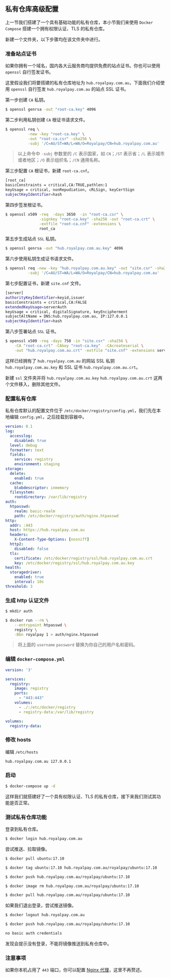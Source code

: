 ## 私有仓库高级配置

上一节我们搭建了一个具有基础功能的私有仓库，本小节我们来使用 `Docker Compose` 搭建一个拥有权限认证、TLS 的私有仓库。

新建一个文件夹，以下步骤均在该文件夹中进行。

### 准备站点证书

如果你拥有一个域名，国内各大云服务商均提供免费的站点证书。你也可以使用 `openssl` 自行签发证书。

这里假设我们将要搭建的私有仓库地址为 `hub.royalpay.com.au`，下面我们介绍使用 `openssl` 自行签发 `hub.royalpay.com.au` 的站点 SSL 证书。

第一步创建 `CA` 私钥。

```bash
$ openssl genrsa -out "root-ca.key" 4096
```

第二步利用私钥创建 `CA` 根证书请求文件。

```bash
$ openssl req \
          -new -key "root-ca.key" \
          -out "root-ca.csr" -sha256 \
          -subj '/C=AU/ST=WA/L=WA/O=Royalpay/CN=hub.royalpay.com.au'
```

>以上命令中 `-subj` 参数里的 `/C` 表示国家，如 `CN`；`/ST` 表示省；`/L` 表示城市或者地区；`/O` 表示组织名；`/CN` 通用名称。

第三步配置 `CA` 根证书，新建 `root-ca.cnf`。

```bash
[root_ca]
basicConstraints = critical,CA:TRUE,pathlen:1
keyUsage = critical, nonRepudiation, cRLSign, keyCertSign
subjectKeyIdentifier=hash
```

第四步签发根证书。

```bash
$ openssl x509 -req  -days 3650  -in "root-ca.csr" \
               -signkey "root-ca.key" -sha256 -out "root-ca.crt" \
               -extfile "root-ca.cnf" -extensions \
               root_ca
```

第五步生成站点 `SSL` 私钥。

```bash
$ openssl genrsa -out "hub.royalpay.com.au.key" 4096
```

第六步使用私钥生成证书请求文件。

```bash
$ openssl req -new -key "hub.royalpay.com.au.key" -out "site.csr" -sha256 \
          -subj '/C=AU/ST=WA/L=WA/O=Royalpay/CN=hub.royalpay.com.au'
```

第七步配置证书，新建 `site.cnf` 文件。

```bash
[server]
authorityKeyIdentifier=keyid,issuer
basicConstraints = critical,CA:FALSE
extendedKeyUsage=serverAuth
keyUsage = critical, digitalSignature, keyEncipherment
subjectAltName = DNS:hub.royalpay.com.au, IP:127.0.0.1
subjectKeyIdentifier=hash
```

第八步签署站点 `SSL` 证书。

```bash
$ openssl x509 -req -days 750 -in "site.csr" -sha256 \
    -CA "root-ca.crt" -CAkey "root-ca.key"  -CAcreateserial \
    -out "hub.royalpay.com.au.crt" -extfile "site.cnf" -extensions server
```

这样已经拥有了 `hub.royalpay.com.au` 的网站 SSL 私钥 `hub.royalpay.com.au.key` 和 SSL 证书 `hub.royalpay.com.au.crt`。

新建 `ssl` 文件夹并将 `hub.royalpay.com.au.key` `hub.royalpay.com.au.crt` 这两个文件移入，删除其他文件。

### 配置私有仓库

私有仓库默认的配置文件位于 `/etc/docker/registry/config.yml`，我们先在本地编辑 `config.yml`，之后挂载到容器中。

```yaml
version: 0.1
log:
  accesslog:
    disabled: true
  level: debug
  formatter: text
  fields:
    service: registry
    environment: staging
storage:
  delete:
    enabled: true
  cache:
    blobdescriptor: inmemory
  filesystem:
    rootdirectory: /var/lib/registry
auth:
  htpasswd:
    realm: basic-realm
    path: /etc/docker/registry/auth/nginx.htpasswd
http:
  addr: :443
  host: https://hub.royalpay.com.au
  headers:
    X-Content-Type-Options: [nosniff]
  http2:
    disabled: false
  tls:
    certificate: /etc/docker/registry/ssl/hub.royalpay.com.au.crt
    key: /etc/docker/registry/ssl/hub.royalpay.com.au.key
health:
  storagedriver:
    enabled: true
    interval: 10s
threshold: 3
```

### 生成 http 认证文件

```bash
$ mkdir auth

$ docker run --rm \
    --entrypoint htpasswd \
    registry \
    -Bbn royalpay 1 > auth/nginx.htpasswd
```

> 将上面的 `username` `password` 替换为你自己的用户名和密码。

### 编辑 `docker-compose.yml`

```yaml
version: '3'

services:
  registry:
    image: registry
    ports:
      - "443:443"
    volumes:
      - ./:/etc/docker/registry
      - registry-data:/var/lib/registry

volumes:
  registry-data:
```

### 修改 hosts

编辑 `/etc/hosts`

```bash
hub.royalpay.com.au 127.0.0.1
```

### 启动

```bash
$ docker-compose up -d
```

这样我们就搭建好了一个具有权限认证、TLS 的私有仓库，接下来我们测试其功能是否正常。

### 测试私有仓库功能

登录到私有仓库。

```bash
$ docker login hub.royalpay.com.au
```

尝试推送、拉取镜像。

```bash
$ docker pull ubuntu:17.10

$ docker tag ubuntu:17.10 hub.royalpay.com.au/royalpay/ubuntu:17.10

$ docker push hub.royalpay.com.au/royalpay/ubuntu:17.10

$ docker image rm hub.royalpay.com.au/royalpay/ubuntu:17.10

$ docker pull hub.royalpay.com.au/royalpay/ubuntu:17.10
```

如果我们退出登录，尝试推送镜像。

```bash
$ docker logout hub.royalpay.com.au

$ docker push hub.royalpay.com.au/royalpay/ubuntu:17.10

no basic auth credentials
```

发现会提示没有登录，不能将镜像推送到私有仓库中。

### 注意事项

如果你本机占用了 `443` 端口，你可以配置 [Nginx 代理](https://docs.docker.com/registry/recipes/nginx/)，这里不再赘述。
